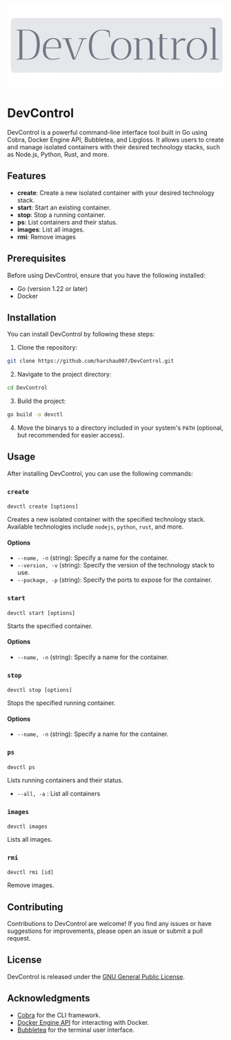 ![DevControl](assets/DevControl.png)

# DevControl

DevControl is a powerful command-line interface tool built in Go using Cobra, Docker Engine API, Bubbletea, and Lipgloss. It allows users to create and manage isolated containers with their desired technology stacks, such as Node.js, Python, Rust, and more.

## Features

- **create**: Create a new isolated container with your desired technology stack.
- **start**: Start an existing container.
- **stop**: Stop a running container.
- **ps**: List containers and their status.
- **images**: List all images.
- **rmi**: Remove images

## Prerequisites

Before using DevControl, ensure that you have the following installed:

- Go (version 1.22 or later)
- Docker

## Installation

You can install DevControl by following these steps:

1. Clone the repository:

```bash
git clone https://github.com/harshau007/DevControl.git
```

2. Navigate to the project directory:

```bash
cd DevControl
```

3. Build the project:

```bash
go build -o devctl
```

4. Move the binarys to a directory included in your system's `PATH` (optional, but recommended for easier access).

## Usage

After installing DevControl, you can use the following commands:

### `create`

```
devctl create [options]
```

Creates a new isolated container with the specified technology stack. Available technologies include `nodejs`, `python`, `rust`, and more.

#### Options

- `--name, -n` (string): Specify a name for the container.
- `--version, -v` (string): Specify the version of the technology stack to use.
- `--package, -p` (string): Specify the ports to expose for the container.

### `start`

```
devctl start [options]
```

Starts the specified container.
#### Options

- `--name, -n` (string): Specify a name for the container.

### `stop`

```
devctl stop [options]
```

Stops the specified running container.
#### Options

- `--name, -n` (string): Specify a name for the container.
### `ps`

```
devctl ps
```

Lists running containers and their status.

- `--all, -a` : List all containers

### `images`

```
devctl images
```

Lists all images.

### `rmi`

```
devctl rmi [id]
```

Remove images.

## Contributing

Contributions to DevControl are welcome! If you find any issues or have suggestions for improvements, please open an issue or submit a pull request.

## License

DevControl is released under the [GNU General Public License](LICENSE).

## Acknowledgments

- [Cobra](https://github.com/spf13/cobra) for the CLI framework.
- [Docker Engine API](https://docs.docker.com/engine/api/) for interacting with Docker.
- [Bubbletea](https://github.com/charmbracelet/bubbletea) for the terminal user interface.
